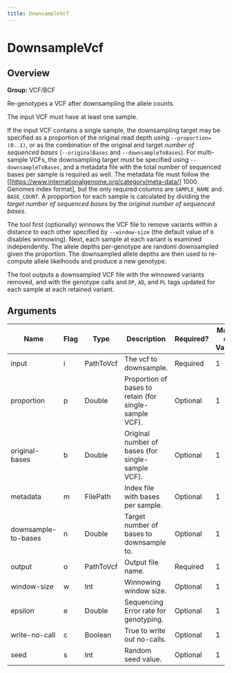 ```yaml
---
title: DownsampleVcf
---
```


# DownsampleVcf

## Overview
**Group:** VCF/BCF

Re-genotypes a VCF after downsampling the allele counts.

The input VCF must have at least one sample.

If the input VCF contains a single sample, the downsampling target may be specified as a
proportion of the original read depth using `--proportion=(0..1)`, or as the combination of
the original and target _number of sequenced bases_ (`--originalBases` and
`--downsampleToBases`). For multi-sample VCFs, the downsampling target must be specified using
`--downsampleToBases`, and a metadata file with the total number of sequenced bases per sample
is required as well. The metadata file must follow the
[[https://www.internationalgenome.org/category/meta-data/] 1000 Genomes index format], but the
only required columns are `SAMPLE_NAME` and `BASE_COUNT`. A propportion for each sample is
calculated by dividing the _target number of sequenced bases_ by the _original number of
sequenced bases_.

The tool first (optionally) winnows the VCF file to remove variants within a distance to each
other specified by `--window-size` (the default value of `0` disables winnowing). Next, each
sample at each variant is examined independently. The allele depths per-genotype are randoml
downsampled given the proportion. The downsampled allele depths are then used to re-compute
allele likelhoods and produce a new genotype.

The tool outputs a downsampled VCF file with the winnowed variants removed, and with the
genotype calls and `DP`, `AD`, and `PL` tags updated for each sample at each retained variant.

## Arguments

|Name|Flag|Type|Description|Required?|Max # of Values|Default Value(s)|
|----|----|----|-----------|---------|---------------|----------------|
|input|i|PathToVcf|The vcf to downsample.|Required|1||
|proportion|p|Double|Proportion of bases to retain (for single-sample VCF).|Optional|1||
|original-bases|b|Double|Original number of bases (for single-sample VCF).|Optional|1||
|metadata|m|FilePath|Index file with bases per sample.|Optional|1||
|downsample-to-bases|n|Double|Target number of bases to downsample to.|Optional|1||
|output|o|PathToVcf|Output file name.|Required|1||
|window-size|w|Int|Winnowing window size.|Optional|1|0|
|epsilon|e|Double|Sequencing Error rate for genotyping.|Optional|1|0.01|
|write-no-call|c|Boolean|True to write out no-calls.|Optional|1|false|
|seed|s|Int|Random seed value.|Optional|1|42|

